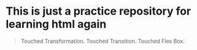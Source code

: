 # This is just a practice repository for learning html again

> Touched Transformation.
> Touched Transition.
> Touched Flex Box.

